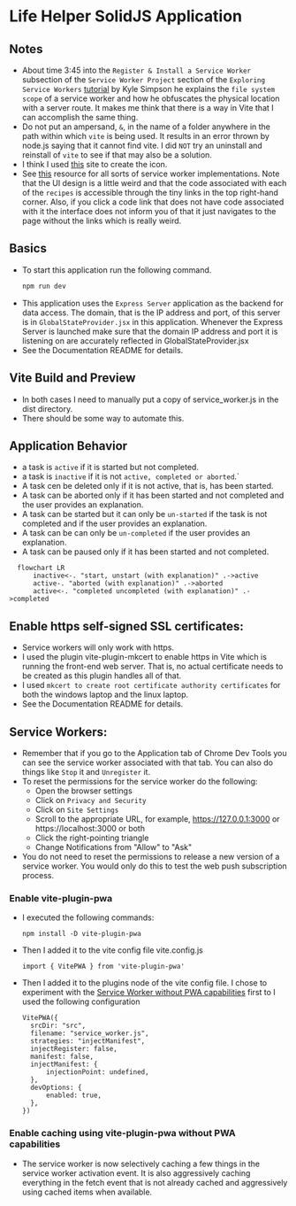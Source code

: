 # Life Helper SolidJS Application

## Notes

- About time 3:45 into the `Register & Install a Service Worker` subsection of the `Service Worker Project` section of the `Exploring Service Workers` [tutorial](https://frontendmasters.com/courses/service-workers/register-install-a-service-worker/) by Kyle Simpson he explains the `file system scope` of a service worker and how he obfuscates the physical location with a server route. It makes me think that there is a way in Vite that I can accomplish the same thing.
- Do not put an ampersand, `&`, in the name of a folder anywhere in the path within which `vite` is being used. It results in an error thrown by node.js saying that it cannot find vite. I did `NOT` try an uninstall and reinstall of `vite` to see if that may also be a solution.
- I think I used [this](https://redketchup.io/favicon-generator) site to create the icon.
- See [this](https://serviceworke.rs/) resource for all sorts of service worker implementations. Note that the UI design is a little weird and that the code associated with each of the `recipes` is accessible through the tiny links in the top right-hand corner. Also, if you click a code link that does not have code associated with it the interface does not inform you of that it just navigates to the page without the links which is really weird.

## Basics

- To start this application run the following command.
  ```bash
  npm run dev
  ```
- This application uses the `Express Server` application as the backend for data access. The domain, that is the IP address and port, of this server is in `GlobalStateProvider.jsx` in this application. Whenever the Express Server is launched make sure that the domain IP address and port it is listening on are accurately reflected in GlobalStateProvider.jsx
- See the Documentation README for details.

## Vite Build and Preview

- In both cases I need to manually put a copy of service_worker.js in the dist directory.
- There should be some way to automate this.

## Application Behavior

- a task is `active` if it is started but not completed.
- a task is `inactive` if it is not `active, completed or aborted`.`
- A task cen be deleted only if it is not active, that is, has been started.
- A task can be aborted only if it has been started and not completed and the user provides an explanation.
- A task can be started but it can only be `un-started` if the task is not completed and if the user provides an explanation.
- A task can be can only be `un-completed` if the user provides an explanation.
- A task can be paused only if it has been started and not completed.

```mermaid
  flowchart LR
      inactive<-. "start, unstart (with explanation)" .->active
      active-. "aborted (with explanation)" .->aborted
      active<-. "completed uncompleted (with explanation)" .->completed
```

## Enable https self-signed SSL certificates:

- Service workers will only work with https.
- I used the plugin vite-plugin-mkcert to enable https in Vite which is running the front-end web server. That is, no actual certificate needs to be created as this plugin handles all of that.
- I used `mkcert to create root certificate authority certificates` for both the windows laptop and the linux laptop.
- See the Documentation README for details.

## Service Workers:

- Remember that if you go to the Application tab of Chrome Dev Tools you can see the service worker associated with that tab. You can also do things like `Stop` it and `Unregister` it.
- To reset the permissions for the service worker do the following:
  - Open the browser settings
  - Click on `Privacy and Security`
  - Click on `Site Settings`
  - Scroll to the appropriate URL, for example, https://127.0.0.1:3000 or https://localhost:3000 or both
  - Click the right-pointing triangle
  - Change Notifications from "Allow" to "Ask"
- You do not need to reset the permissions to release a new version of a service worker. You would only do this to test the web push subscription process.

### Enable vite-plugin-pwa

- I executed the following commands:
  ```
  npm install -D vite-plugin-pwa
  ```
- Then I added it to the vite config file vite.config.js
  ```
  import { VitePWA } from 'vite-plugin-pwa'
  ```
- Then I added it to the plugins node of the vite config file. I chose to experiment with the [Service Worker without PWA capabilities](https://vite-pwa-org.netlify.app/guide/service-worker-without-pwa-capabilities.html) first to I used the following configuration
  ```
  VitePWA({
    srcDir: "src",
    filename: "service_worker.js",
    strategies: "injectManifest",
    injectRegister: false,
    manifest: false,
    injectManifest: {
        injectionPoint: undefined,
    },
    devOptions: {
        enabled: true,
    },
  })
  ```

### Enable caching using vite-plugin-pwa without PWA capabilities

- The service worker is now selectively caching a few things in the service worker activation event. It is also aggressively caching everything in the fetch event that is not already cached and aggressively using cached items when available.
